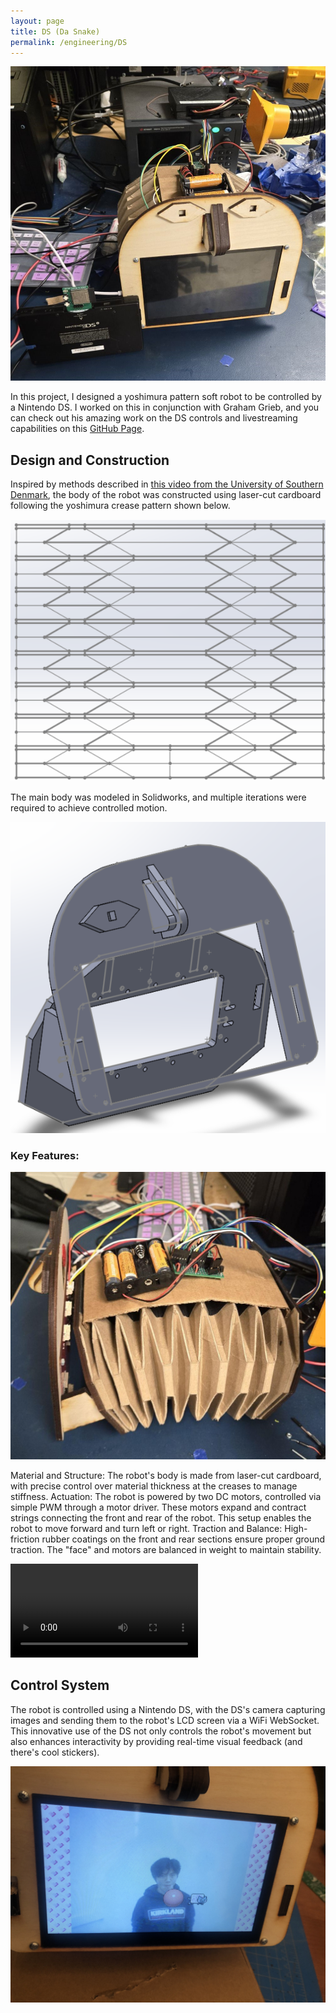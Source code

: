 ```yaml
---
layout: page
title: DS (Da Snake)
permalink: /engineering/DS
---
```


![ds](/assets/img/da-snake.jpg)

In this project, I designed a yoshimura pattern soft robot to be controlled by a Nintendo DS. I worked on this in conjunction with Graham Grieb, and you can check out his amazing work on the DS controls and livestreaming capabilities on this [GitHub Page](https://github.com/grahamgrieb/DSi-Robot).

## Design and Construction
Inspired by methods described in [this video from the University of Southern Denmark](https://www.youtube.com/watch?v=lVxFdTldYxw), the body of the robot was constructed using laser-cut cardboard following the yoshimura crease pattern shown below. 

![crease pattern](/assets/img/ds/cp.png)

The main body was modeled in Solidworks, and multiple iterations were required to achieve controlled motion.

![face](/assets/img/ds/facecad.png)

### Key Features:

![dsside](/assets/img/ds/dsside.jpg)  

Material and Structure: The robot's body is made from laser-cut cardboard, with precise control over material thickness at the creases to manage stiffness.
Actuation: The robot is powered by two DC motors, controlled via simple PWM through a motor driver. These motors expand and contract strings connecting the front and rear of the robot. This setup enables the robot to move forward and turn left or right.
Traction and Balance: High-friction rubber coatings on the front and rear sections ensure proper ground traction. The "face" and motors are balanced in weight to maintain stability.  

![crawl](/assets/img/ds/crawlvid.mov)

## Control System
The robot is controlled using a Nintendo DS, with the DS's camera capturing images and sending them to the robot's LCD screen via a WiFi WebSocket. This innovative use of the DS not only controls the robot's movement but also enhances interactivity by providing real-time visual feedback (and there's cool stickers).

![stream](/assets/img/ds/livestream.jpg)
